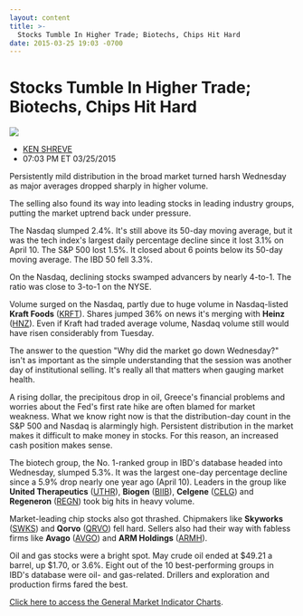 ```yaml
---
layout: content
title: >-
  Stocks Tumble In Higher Trade; Biotechs, Chips Hit Hard
date: 2015-03-25 19:03 -0700
---
```



Stocks Tumble In Higher Trade; Biotechs, Chips Hit Hard
========================================================


![](https://www.investors.com/wp-content/uploads/ibd-migrated-images/MPv_150326_635628943840341183.png)

* [KEN SHREVE](https://www.investors.com/author/shrevek/ "Posts by KEN SHREVE")
* 07:03 PM ET 03/25/2015




Persistently mild distribution in the broad market turned harsh Wednesday as major averages dropped sharply in higher volume.

  

The selling also found its way into leading stocks in leading industry groups, putting the market uptrend back under pressure.

  

The Nasdaq slumped 2.4%. It's still above its 50-day moving average, but it was the tech index's largest daily percentage decline since it lost 3.1% on April 10. The S&P 500 lost 1.5%. It closed about 6 points below its 50-day moving average. The IBD 50 fell 3.3%.

  

On the Nasdaq, declining stocks swamped advancers by nearly 4-to-1. The ratio was close to 3-to-1 on the NYSE.

  

Volume surged on the Nasdaq, partly due to huge volume in Nasdaq-listed **Kraft Foods** ([KRFT](https://research.investors.com/quote.aspx?symbol=KRFT)). Shares jumped 36% on news it's merging with **Heinz** ([HNZ](https://research.investors.com/quote.aspx?symbol=HNZ)). Even if Kraft had traded average volume, Nasdaq volume still would have risen considerably from Tuesday.

  

The answer to the question "Why did the market go down Wednesday?" isn't as important as the simple understanding that the session was another day of institutional selling. It's really all that matters when gauging market health.

  

A rising dollar, the precipitous drop in oil, Greece's financial problems and worries about the Fed's first rate hike are often blamed for market weakness. What we know right now is that the distribution-day count in the S&P 500 and Nasdaq is alarmingly high. Persistent distribution in the market makes it difficult to make money in stocks. For this reason, an increased cash position makes sense.

  

The biotech group, the No. 1-ranked group in IBD's database headed into Wednesday, slumped 5.3%. It was the largest one-day percentage decline since a 5.9% drop nearly one year ago (April 10). Leaders in the group like **United Therapeutics** ([UTHR](https://research.investors.com/quote.aspx?symbol=UTHR)), **Biogen** ([BIIB](https://research.investors.com/quote.aspx?symbol=BIIB)), **Celgene** ([CELG](https://research.investors.com/quote.aspx?symbol=CELG)) and **Regeneron** ([REGN](https://research.investors.com/quote.aspx?symbol=REGN)) took big hits in heavy volume.

  

Market-leading chip stocks also got thrashed. Chipmakers like **Skyworks** ([SWKS](https://research.investors.com/quote.aspx?symbol=SWKS)) and **Qorvo** ([QRVO](https://research.investors.com/quote.aspx?symbol=QRVO)) fell hard. Sellers also had their way with fabless firms like **Avago** ([AVGO](https://research.investors.com/quote.aspx?symbol=AVGO)) and **ARM Holdings** ([ARMH](https://research.investors.com/quote.aspx?symbol=ARMH)).

  

Oil and gas stocks were a bright spot. May crude oil ended at $49.21 a barrel, up $1.70, or 3.6%. Eight out of the 10 best-performing groups in IBD's database were oil- and gas-related. Drillers and exploration and production firms fared the best.

  

[Click here to access the General Market Indicator Charts](https://www.investors.com/pdf/GMI_032615.pdf).




